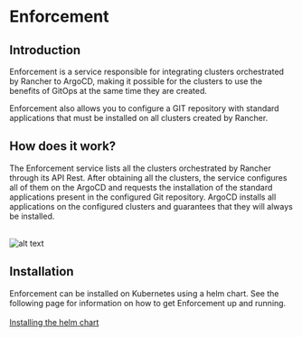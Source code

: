 # Enforcement
## Introduction
Enforcement is a service responsible for integrating clusters orchestrated by Rancher to ArgoCD, making it possible for the clusters to use the benefits of GitOps at the same time they are created.

Enforcement also allows you to configure a GIT repository with standard applications that must be installed on all clusters created by Rancher.

## How does it work?

The Enforcement service lists all the clusters orchestrated by Rancher through its API Rest. After obtaining all the clusters, the service configures all of them on the ArgoCD and requests the installation of the standard applications present in the configured Git repository. ArgoCD installs all applications on the configured clusters and guarantees that they will always be installed.

\
![alt text](https://raw.githubusercontent.com/globocom/enforcement-service/master/architecture.png)

## Installation 

Enforcement can be installed on Kubernetes using a helm chart. See the following page for information on how to get Enforcement up and running.
\
\
[Installing the helm chart](https://github.com/globocom/charts/tree/master/sources/enforcement)
